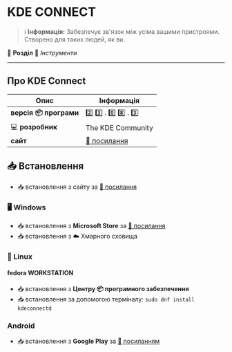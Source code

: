 # KDE CONNECT


> :information_source: **Інформація:** Забезпечує зв'язок між усіма вашими пристроями. Створено для таких людей, як ви.

:open_file_folder: **Розділ** :toolbox: *Інструменти*

---

## Про KDE Connect

| Опис | Інформація |
| ---- | ---------- |
| **версія :package: програми** | :two: :three: . :zero: :eight: . :three: |
| :computer: **розробник** | The KDE Community |
| **сайт** | [:link: посилання](https://kdeconnect.kde.org/) |

## :inbox_tray: Встановлення

- :inbox_tray: встановлення з сайту за [:link: посилання](https://kdeconnect.kde.org/download.html)

### :desktop_computer: Windows

- :inbox_tray: встановлення з **Microsoft Store** за [:link: посилання](https://apps.microsoft.com/detail/9N93MRMSXBF0?hl=uk-ua&gl=UA)
- :inbox_tray: встановлення з :cloud: Хмарного сховища

### :penguin: Linux

#### fedora WORKSTATION

- :inbox_tray: встановлення з **Центру :package: програмного забезпечення**
- :inbox_tray: встановлення за допомогою терміналу: `sudo dnf install kdeconnectd`

### Android

- :inbox_tray: встановлення з **Google Play** за [:link: посиланням](https://play.google.com/store/apps/details?id=org.kde.kdeconnect_tp&hl=en_US)
